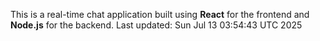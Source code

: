This is a real-time chat application built using **React** for the frontend and **Node.js** for the backend.
Last updated: Sun Jul 13 03:54:43 UTC 2025
